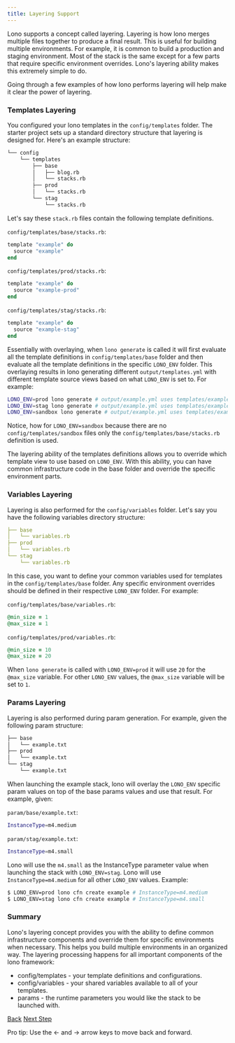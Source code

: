 ```yaml
---
title: Layering Support
---
```


Lono supports a concept called layering.  Layering is how lono merges multiple files together to produce a final result.  This is useful for building multiple environments. For example, it is common to build a production and staging environment.  Most of the stack is the same except for a few parts that require specific environment overrides.  Lono's layering ability makes this extremely simple to do.

Going through a few examples of how lono performs layering will help make it clear the power of layering.

### Templates Layering

You configured your lono templates in the `config/templates` folder. The starter project sets up a standard directory structure that layering is designed for.  Here's an example structure:

```sh
└── config
    └── templates
        ├── base
        │   ├── blog.rb
        │   └── stacks.rb
        ├── prod
        │   └── stacks.rb
        └── stag
            └── stacks.rb
```

Let's say these `stack.rb` files contain the following template definitions.

`config/templates/base/stacks.rb`:

```ruby
template "example" do
  source "example"
end
```
`config/templates/prod/stacks.rb`:

```ruby
template "example" do
  source "example-prod"
end
```

`config/templates/stag/stacks.rb`:

```ruby
template "example" do
  source "example-stag"
end
```

Essentially with overlaying, when `lono generate` is called it will first evaluate all the template definitions in `config/templates/base` folder and then evaluate all the template definitions in the specific `LONO_ENV` folder.  This overlaying results in lono generating  different `output/templates.yml` with different template source views based on what `LONO_ENV` is set to. For example:

```sh
LONO_ENV=prod lono generate # output/example.yml uses templates/example-prod.yml
LONO_ENV=stag lono generate # output/example.yml uses templates/example-stag.yml
LONO_ENV=sandbox lono generate # output/example.yml uses templates/example.yml
```

Notice, how for `LONO_ENV=sandbox` because there are no `config/templates/sandbox` files only the `config/templates/base/stacks.rb` definition is used.

The layering ability of the templates definitions allows you to override which template view to use based on `LONO_ENV`. With this ability, you can have common infrastructure code in the base folder and override the specific environment parts.

### Variables Layering

Layering is also performed for the `config/variables` folder.  Let's say you have the following variables directory structure:

```yaml
├── base
│   └── variables.rb
├── prod
│   └── variables.rb
└── stag
    └── variables.rb
```

In this case, you want to define your common variables used for templates in the `config/templates/base` folder. Any specific environment overrides should be defined in their respective `LONO_ENV` folder.  For example:

`config/templates/base/variables.rb`:

```ruby
@min_size = 1
@max_size = 1
```

`config/templates/prod/variables.rb`:

```ruby
@min_size = 10
@max_size = 20
```

When `lono generate` is called with `LONO_ENV=prod` it will use `20` for the `@max_size` variable. For other `LONO_ENV` values, the `@max_size` variable will be set to `1`.

### Params Layering

Layering is also performed during param generation.  For example, given the following param structure:

```sh
├── base
│   └── example.txt
├── prod
│   └── example.txt
└── stag
    └── example.txt
```

When launching the example stack, lono will overlay the `LONO_ENV` specific param values on top of the base params values and use that result.  For example, given:

`param/base/example.txt`:

```sh
InstanceType=m4.medium
```

`param/stag/example.txt`:

```sh
InstanceType=m4.small
```

Lono will use the `m4.small` as the InstanceType parameter value when launching the stack with `LONO_ENV=stag`.  Lono will use `InstanceType=m4.medium` for all other `LONO_ENV` values.  Example:

```sh
$ LONO_ENV=prod lono cfn create example # InstanceType=m4.medium
$ LONO_ENV=stag lono cfn create example # InstanceType=m4.small
```

### Summary

Lono's layering concept provides you with the ability to define common infrastructure components and override them for specific environments when necessary. This helps you build multiple environments in an organized way. The layering processing happens for all important components of the lono framework:

* config/templates - your template definitions and configurations.
* config/variables - your shared variables available to all of your templates.
* params - the runtime parameters you would like the stack to be launched with.

<a id="prev" class="btn btn-basic" href="{% link _docs/params.md %}">Back</a>
<a id="next" class="btn btn-primary" href="{% link _docs/template-helpers.md %}">Next Step</a>
<p class="keyboard-tip">Pro tip: Use the <- and -> arrow keys to move back and forward.</p>
